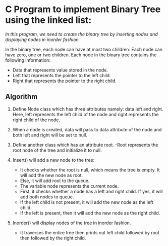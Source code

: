 # C Program to implement Binary Tree using the linked list: 

*In this program, we need to create the binary tree by inserting nodes and displaying nodes in inorder fashion.*

In the binary tree, each node can have at most two children. Each node can have zero, one or two children. Each node in the binary tree contains the following information:

- Data that represents value stored in the node.
- Left that represents the pointer to the left child.
- Right that represents the pointer to the right child.

## Algorithm
1. Define Node class which has three attributes namely: data left and right. Here, left represents the left child of the node and right represents the right child of the node.

2. When a node is created, data will pass to data attribute of the node and both left and right will be set to null.

3. Define another class which has an attribute root.
      -Root represents the root node of the tree and initialize it to null.

4. Insert() will add a new node to the tree:
      - It checks whether the root is null, which means the tree is empty. It will add the new node as root.
      - Else, it will add root to the queue.
      - The variable node represents the current node.
      - First, it checks whether a node has a left and right child. If yes, it will add both nodes to queue.
      - If the left child is not present, it will add the new node as the left child.
      - If the left is present, then it will add the new node as the right child.

5. Inorder() will display nodes of the tree in inorder fashion.
      - It traverses the entire tree then prints out left child followed by root then followed by the right child.
